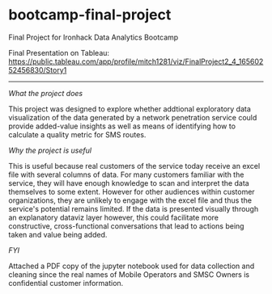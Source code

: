 # bootcamp-final-project
Final Project for Ironhack Data Analytics Bootcamp

Final Presentation on Tableau:
https://public.tableau.com/app/profile/mitch1281/viz/FinalProject2_4_16560252456830/Story1 

---

*What the project does*

This project was designed to explore whether addtional exploratory data visualization of the data generated by a network penetration service could provide added-value insights as well as means of identifying how to calculate a quality metric for SMS routes. 


*Why the project is useful*

This is useful because real customers of the service today receive an excel file with several columns of data. For many customers familiar with the service, they will have enough knowledge to scan and interpret the data themselves to some extent. However for other audiences within customer organizations, they are unlikely to engage with the excel file and thus the service's potential remains limited. If the data is presented visually through an explanatory dataviz layer however, this could facilitate more constructive, cross-functional conversations that lead to actions being taken and value being added.

*FYI*

Attached a PDF copy of the jupyter notebook used for data collection and cleaning since the real names of Mobile Operators and SMSC Owners is confidential customer information. 
